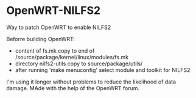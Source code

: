 # OpenWRT-NILFS2
Way to patch OpenWRT to enable NILFS2

Beforre building OpenWRT:
- content of fs.mk copy to end of /source/package/kernel/linux/modules/fs.mk 
- directory nilfs2-utils copy to source/package/utils/ 
- after running 'make menuconfig' select module and toolkit for NILFS2

I'm using it longer without problems to reduce the likelihood of data damage.
MAde with the help of the OpenWRT forum.
